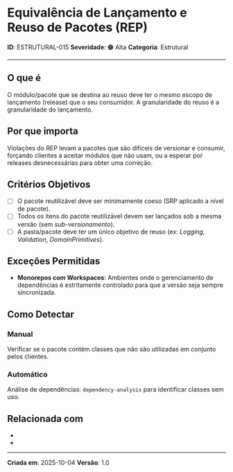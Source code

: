 # Equivalência de Lançamento e Reuso de Pacotes (REP)

**ID**: ESTRUTURAL-015
**Severidade**: 🟠 Alta
**Categoria**: Estrutural

---

## O que é

O módulo/pacote que se destina ao reuso deve ter o mesmo escopo de lançamento (release) que o seu consumidor. A granularidade do reuso é a granularidade do lançamento.

## Por que importa

Violações do REP levam a pacotes que são difíceis de versionar e consumir, forçando clientes a aceitar módulos que não usam, ou a esperar por releases desnecessárias para obter uma correção.

## Critérios Objetivos

- [ ] O pacote reutilizável deve ser minimamente coeso (SRP aplicado a nível de pacote).
- [ ] Todos os itens do pacote reutilizável devem ser lançados sob a mesma versão (sem *sub-versionamento*).
- [ ] A pasta/pacote deve ter um único objetivo de reuso (ex: *Logging*, *Validation*, *DomainPrimitives*).

## Exceções Permitidas

- **Monorepos com Workspaces**: Ambientes onde o gerenciamento de dependências é estritamente controlado para que a versão seja sempre sincronizada.

## Como Detectar

### Manual

Verificar se o pacote contém classes que não são utilizadas em conjunto pelos clientes.

### Automático

Análise de dependências: `dependency-analysis` para identificar classes sem uso.

## Relacionada com

- [ESTRUTURAL-016]: complementa (Coesão de Pacotes)
- [COMPORTAMENTAL-010]: reforça (SRP a nível de Classe)

---

**Criada em**: 2025-10-04
**Versão**: 1.0
